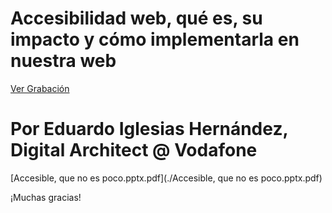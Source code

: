 # Accesibilidad web, qué es, su impacto y cómo implementarla en nuestra web
[Ver Grabación](https://www.youtube.com/watch?v=OkBIttAqCuo)

# Por Eduardo Iglesias Hernández, Digital Architect @ Vodafone

[Accesible, que no es poco.pptx.pdf](./Accesible, que no es poco.pptx.pdf)

¡Muchas gracias!
